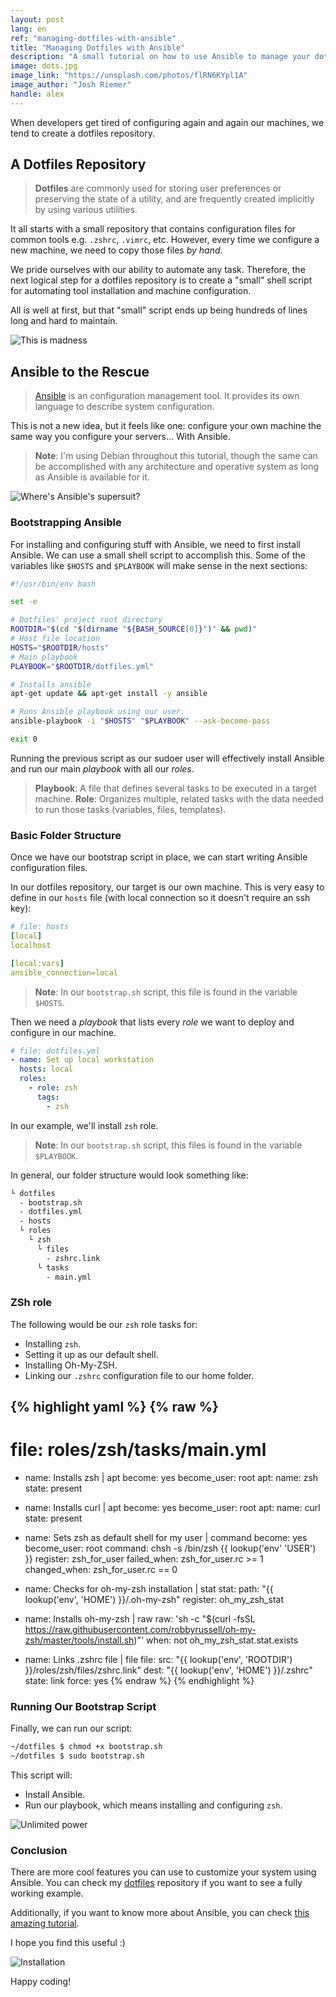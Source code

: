 ```yaml
---
layout: post
lang: en
ref: "managing-dotfiles-with-ansible"
title: "Managing Dotfiles with Ansible"
description: "A small tutorial on how to use Ansible to manage your dotfiles."
image: dots.jpg
image_link: "https://unsplash.com/photos/flRN6KYpl1A"
image_author: "Josh Riemer"
handle: alex
---
```


When developers get tired of configuring again and again our machines, we tend to create a dotfiles repository.

## A Dotfiles Repository

> **Dotfiles** are commonly used for storing user preferences or preserving the state of a utility, and are frequently created implicitly by using various utilities.

It all starts with a small repository that contains configuration files for common tools e.g. `.zshrc`, `.vimrc`, etc. However, every time we configure a new machine, we need to copy those files _by hand_.

We pride ourselves with our ability to automate any task. Therefore, the next logical step for a dotfiles repository is to create a "small" shell script for automating tool installation and machine configuration.

All is well at first, but that "small" script ends up being hundreds of lines long and hard to maintain.

![This is madness](https://media.giphy.com/media/S0KRynVEROiOs/giphy.gif)

## Ansible to the Rescue

> [Ansible](https://www.ansible.com/) is an configuration management tool. It provides its own language to describe system configuration.

This is not a new idea, but it feels like one: configure your own machine the same way you configure your servers... With Ansible.

> **Note**: I'm using Debian throughout this tutorial, though the same can be accomplished with any architecture and operative system as long as Ansible is available for it.

![Where's Ansible's supersuit?](https://media.giphy.com/media/F1YaFvtJ7VlwA/giphy.gif)

### Bootstrapping Ansible

For installing and configuring stuff with Ansible, we need to first install Ansible. We can use a small shell script to accomplish this. Some of the variables like `$HOSTS` and `$PLAYBOOK` will make sense in the next sections:

```bash
#!/usr/bin/env bash

set -e

# Dotfiles' project root directory
ROOTDIR="$(cd "$(dirname "${BASH_SOURCE[0]}")" && pwd)"
# Host file location
HOSTS="$ROOTDIR/hosts"
# Main playbook
PLAYBOOK="$ROOTDIR/dotfiles.yml"

# Installs ansible
apt-get update && apt-get install -y ansible

# Runs Ansible playbook using our user.
ansible-playbook -i "$HOSTS" "$PLAYBOOK" --ask-become-pass

exit 0
```

Running the previous script as our sudoer user will effectively install Ansible and run our main _playbook_ with all our _roles_.

> **Playbook**: A file that defines several tasks to be executed in a target machine.
> **Role**: Organizes multiple, related tasks with the data needed to run those tasks (variables, files, templates).

### Basic Folder Structure

Once we have our bootstrap script in place, we can start writing Ansible configuration files.

In our dotfiles repository, our target is our own machine. This is very easy to define in our `hosts` file (with local connection so it doesn't require an ssh key):

```yaml
# file: hosts
[local]
localhost

[local:vars]
ansible_connection=local
```

> **Note**: In our `bootstrap.sh` script, this file is found in the variable `$HOSTS`.

Then we need a _playbook_ that lists every _role_ we want to deploy and configure in our machine.

```yaml
# file: dotfiles.yml
- name: Set up local workstation
  hosts: local
  roles:
    - role: zsh
      tags:
        - zsh
```

In our example, we'll install `zsh` role.

> **Note**: In our `bootstrap.sh` script, this files is found in the variable `$PLAYBOOK`.

In general, our folder structure would look something like:

```bash
└ dotfiles
  - bootstrap.sh
  - dotfiles.yml
  - hosts
  └ roles
    └ zsh
      └ files
        - zshrc.link
      └ tasks
        - main.yml
```

### ZSh role

The following would be our `zsh` role tasks for:

- Installing `zsh`.
- Setting it up as our default shell.
- Installing Oh-My-ZSH.
- Linking our `.zshrc` configuration file to our home folder.

{% highlight yaml %}
{% raw %}
---
# file: roles/zsh/tasks/main.yml

- name: Installs zsh | apt
  become: yes
  become_user: root
  apt:
    name: zsh
    state: present

- name: Installs curl | apt
  become: yes
  become_user: root
  apt:
    name: curl
    state: present

- name: Sets zsh as default shell for my user | command
  become: yes
  become_user: root
  command: chsh -s /bin/zsh {{ lookup('env' 'USER') }}
  register: zsh_for_user
  failed_when: zsh_for_user.rc >= 1
  changed_when: zsh_for_user.rc == 0

- name: Checks for oh-my-zsh installation | stat
  stat:
    path: "{{ lookup('env', 'HOME') }}/.oh-my-zsh"
  register: oh_my_zsh_stat

- name: Installs oh-my-zsh | raw
  raw: 'sh -c "$(curl -fsSL https://raw.githubusercontent.com/robbyrussell/oh-my-zsh/master/tools/install.sh)"'
  when: not oh_my_zsh_stat.stat.exists

- name: Links .zshrc file | file
  file:
    src: "{{ lookup('env', 'ROOTDIR') }}/roles/zsh/files/zshrc.link"
    dest: "{{ lookup('env', 'HOME') }}/.zshrc"
    state: link
    force: yes
{% endraw %}
{% endhighlight %}

### Running Our Bootstrap Script

Finally, we can run our script:

```bash
~/dotfiles $ chmod +x bootstrap.sh
~/dotfiles $ sudo bootstrap.sh
```

This script will:

- Install Ansible.
- Run our playbook, which means installing and configuring `zsh`.

![Unlimited power](https://media.giphy.com/media/3o84sq21TxDH6PyYms/giphy.gif)

### Conclusion

There are more cool features you can use to customize your system using Ansible. You can check my [dotfiles](https://github.com/alexdesousa/dotfiles) repository if you want to see a fully working example.

Additionally, if you want to know more about Ansible, you can check [this amazing tutorial](https://serversforhackers.com/c/an-ansible2-tutorial).

I hope you find this useful :)

![Installation](https://media.giphy.com/media/kdiLau77NE9Z8vxGSO/giphy.gif)

Happy coding!
